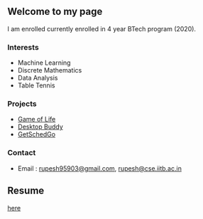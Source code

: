## Welcome to my page

I am enrolled currently enrolled in 4 year BTech program (2020). 

### Interests

- Machine Learning 
- Discrete Mathematics 
- Data Analysis 
- Table Tennis

### Projects

- [Game of Life](https://github.com/dungeon-masterRupesh/Game-of-life)
- [Desktop Buddy](https://github.com/ashish-221b/Hack-U)
- [GetSchedGo](https://github.com/ashish-221b/Get-Sched-Go)


### Contact

- Email : rupesh95903@gmail.com, rupesh@cse.iitb.ac.in

## Resume

[here](https://www.cse.iitb.ac.in/~rupesh/Resume.pdf)

